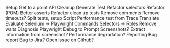 Setup
	Get to a point
	API
	Cleanup
Generate
	Test
	Refactor selectors
	Refactor (POM)
	Better asserts
	Refactor clean up tests
		Remove comments
		Remove timeouts?
		Split tests, setup
	Script
	Performance test from Trace
Translate
	Evaluate
	Selenium -> Playwright
			Commands
			Selectors -> Roles
			Remove waits
Diagnosis
	Playwright Debug to Prompt
	Screenshots?
		Extract information from screenshot?
	Performance degradation?
Reporting
	Bug report
	Bug to Jira? Open issue on Github?
